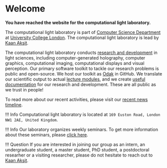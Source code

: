 # Welcome

**You have reached the website for the computational light laboratory.**

The computational light laboratory is part of [Computer Science Department](https://www.ucl.ac.uk/computer-science/) at [University College London](https://www.ucl.ac.uk).
The computational light laboratory is lead by [Kaan Akşit](https://kaanaksit.com).

The computational light laboratory conducts [research and development](../publications) in light sciences, including computer-generated holography, computer graphics, computational imaging, computational displays and visual perception.
Our primary software toolkit to tackle our research problems is public and open-source.
We host our toolkit as [Odak](https://github.com/kunguz/odak) in GitHub.
We translate our scientific output to actual [lecture modules](../teaching), and we create [useful documentation](../documentation) for our research and development.
These are all public as we trust in people!

To read more about our recent activities, please visit our [recent news timeline](../timeline).

!!! Info
    Computational light laboratory is located at `169 Euston Road, London NW1 2AE, United Kingdom`.

!!! Info
    Our laboratory organizes weekly seminars. To get more information about these seminars, please [click here](../seminars).

!!! Question
    If you are interested in joining our group as an intern, an undergraduate student, a master student, PhD student, a postdoctoral researher or a visiting researcher, please do not hesitate to reach out to [Kaan Akşit](mailto:k.aksit@ucl.ac.uk).

